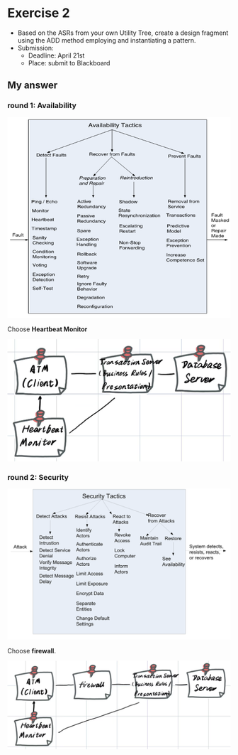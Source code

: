 # Exercise 2

- Based on the ASRs from your own Utility Tree, create a design fragment using the ADD method employing and instantiating a pattern.
- Submission:
  - Deadline:   April 21st
  - Place: submit to Blackboard

## My answer

### round 1: Availability

![Availability_Tactics](../pic/Availability_Tactics.png)

Choose **Heartbeat Monitor**

![exercise_2_round1](../pic/exercise_2_round1.jpg)

### round 2: Security

![Security_Tactics](../pic/Security_Tactics.png)

Choose **firewall**.

![exercise_2_round2](../pic/exercise_2_round2.jpg)
